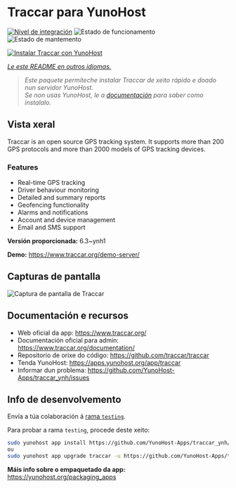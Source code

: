 <!--
NOTA: Este README foi creado automáticamente por <https://github.com/YunoHost/apps/tree/master/tools/readme_generator>
NON debe editarse manualmente.
-->

# Traccar para YunoHost

[![Nivel de integración](https://dash.yunohost.org/integration/traccar.svg)](https://ci-apps.yunohost.org/ci/apps/traccar/) ![Estado de funcionamento](https://ci-apps.yunohost.org/ci/badges/traccar.status.svg) ![Estado de mantemento](https://ci-apps.yunohost.org/ci/badges/traccar.maintain.svg)

[![Instalar Traccar con YunoHost](https://install-app.yunohost.org/install-with-yunohost.svg)](https://install-app.yunohost.org/?app=traccar)

*[Le este README en outros idiomas.](./ALL_README.md)*

> *Este paquete permíteche instalar Traccar de xeito rápido e doado nun servidor YunoHost.*  
> *Se non usas YunoHost, le a [documentación](https://yunohost.org/install) para saber como instalalo.*

## Vista xeral

Traccar is an open source GPS tracking system. It supports more than 200 GPS protocols and more than 2000 models of GPS tracking devices.

### Features

- Real-time GPS tracking
- Driver behaviour monitoring
- Detailed and summary reports
- Geofencing functionality
- Alarms and notifications
- Account and device management
- Email and SMS support


**Versión proporcionada:** 6.3~ynh1

**Demo:** <https://www.traccar.org/demo-server/>

## Capturas de pantalla

![Captura de pantalla de Traccar](./doc/screenshots/screenshot.png)

## Documentación e recursos

- Web oficial da app: <https://www.traccar.org/>
- Documentación oficial para admin: <https://www.traccar.org/documentation/>
- Repositorio de orixe do código: <https://github.com/traccar/traccar>
- Tenda YunoHost: <https://apps.yunohost.org/app/traccar>
- Informar dun problema: <https://github.com/YunoHost-Apps/traccar_ynh/issues>

## Info de desenvolvemento

Envía a túa colaboración á [rama `testing`](https://github.com/YunoHost-Apps/traccar_ynh/tree/testing).

Para probar a rama `testing`, procede deste xeito:

```bash
sudo yunohost app install https://github.com/YunoHost-Apps/traccar_ynh/tree/testing --debug
ou
sudo yunohost app upgrade traccar -u https://github.com/YunoHost-Apps/traccar_ynh/tree/testing --debug
```

**Máis info sobre o empaquetado da app:** <https://yunohost.org/packaging_apps>
